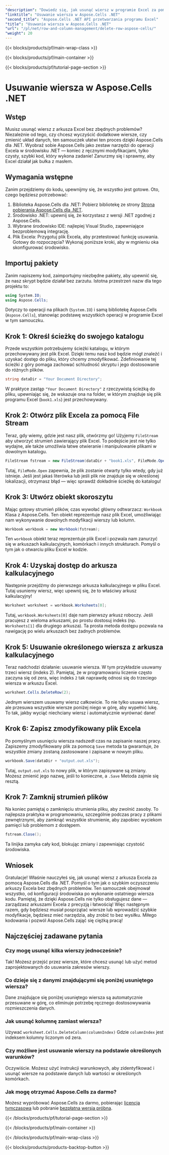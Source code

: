 ```yaml
---
"description": "Dowiedz się, jak usunąć wiersz w programie Excel za pomocą Aspose.Cells dla .NET. Ten przewodnik krok po kroku obejmuje wymagania wstępne, import kodu i szczegółowy opis płynnej manipulacji danymi."
"linktitle": "Usuwanie wiersza w Aspose.Cells .NET"
"second_title": "Aspose.Cells .NET API przetwarzania programu Excel"
"title": "Usuwanie wiersza w Aspose.Cells .NET"
"url": "/pl/net/row-and-column-management/delete-row-aspose-cells/"
"weight": 20
---
```


{{< blocks/products/pf/main-wrap-class >}}

{{< blocks/products/pf/main-container >}}

{{< blocks/products/pf/tutorial-page-section >}}

# Usuwanie wiersza w Aspose.Cells .NET

## Wstęp
Musisz usunąć wiersz z arkusza Excel bez zbędnych problemów? Niezależnie od tego, czy chcesz wyczyścić dodatkowe wiersze, czy zmienić układ danych, ten samouczek ułatwi ten proces dzięki Aspose.Cells dla .NET. Wyobraź sobie Aspose.Cells jako zestaw narzędzi do operacji Excela w środowisku .NET — koniec z ręcznymi modyfikacjami, tylko czysty, szybki kod, który wykona zadanie! Zanurzmy się i sprawmy, aby Excel działał jak bułka z masłem.
## Wymagania wstępne
Zanim przejdziemy do kodu, upewnijmy się, że wszystko jest gotowe. Oto, czego będziesz potrzebować:
1. Biblioteka Aspose.Cells dla .NET: Pobierz bibliotekę ze strony [Strona pobierania Aspose.Cells dla .NET](https://releases.aspose.com/cells/net/).  
2. Środowisko .NET: upewnij się, że korzystasz z wersji .NET zgodnej z Aspose.Cells.
3. Wybrane środowisko IDE: najlepiej Visual Studio, zapewniające bezproblemową integrację.
4. Plik Excela: Przygotuj plik Excela, aby przetestować funkcję usuwania.
Gotowy do rozpoczęcia? Wykonaj poniższe kroki, aby w mgnieniu oka skonfigurować środowisko.
## Importuj pakiety
Zanim napiszemy kod, zaimportujmy niezbędne pakiety, aby upewnić się, że nasz skrypt będzie działał bez zarzutu. Istotna przestrzeń nazw dla tego projektu to:
```csharp
using System.IO;
using Aspose.Cells;
```
Dotyczy to operacji na plikach (`System.IO`) i samą bibliotekę Aspose.Cells (`Aspose.Cells`), stanowiąc podstawę wszystkich operacji w programie Excel w tym samouczku.
## Krok 1: Określ ścieżkę do swojego katalogu
Przede wszystkim potrzebujemy ścieżki katalogu, w którym przechowywany jest plik Excel. Dzięki temu nasz kod będzie mógł znaleźć i uzyskać dostęp do pliku, który chcemy zmodyfikować. Zdefiniowanie tej ścieżki z góry pomaga zachować schludność skryptu i jego dostosowanie do różnych plików.
```csharp
string dataDir = "Your Document Directory";
```
W praktyce zastąp `"Your Document Directory"` z rzeczywistą ścieżką do pliku, upewniając się, że wskazuje ona na folder, w którym znajduje się plik programu Excel (`book1.xls`) jest przechowywany.
## Krok 2: Otwórz plik Excela za pomocą File Stream
Teraz, gdy wiemy, gdzie jest nasz plik, otwórzmy go! Użyjemy `FileStream` aby utworzyć strumień zawierający plik Excel. To podejście jest nie tylko wydajne, ale także umożliwia łatwe otwieranie i manipulowanie plikami w dowolnym katalogu.
```csharp
FileStream fstream = new FileStream(dataDir + "book1.xls", FileMode.Open);
```
Tutaj, `FileMode.Open` zapewnia, że plik zostanie otwarty tylko wtedy, gdy już istnieje. Jeśli jest jakaś literówka lub jeśli plik nie znajduje się w określonej lokalizacji, otrzymasz błąd — więc sprawdź dokładnie ścieżkę do katalogu!
## Krok 3: Utwórz obiekt skoroszytu
Mając gotowy strumień plików, czas wywołać główny odtwarzacz: `Workbook` Klasa z Aspose.Cells. Ten obiekt reprezentuje nasz plik Excel, umożliwiając nam wykonywanie dowolnych modyfikacji wierszy lub kolumn.
```csharp
Workbook workbook = new Workbook(fstream);
```
Ten `workbook` obiekt teraz reprezentuje plik Excel i pozwala nam zanurzyć się w arkuszach kalkulacyjnych, komórkach i innych strukturach. Pomyśl o tym jak o otwarciu pliku Excel w kodzie.
## Krok 4: Uzyskaj dostęp do arkusza kalkulacyjnego
Następnie przejdźmy do pierwszego arkusza kalkulacyjnego w pliku Excel. Tutaj usuniemy wiersz, więc upewnij się, że to właściwy arkusz kalkulacyjny!
```csharp
Worksheet worksheet = workbook.Worksheets[0];
```
Tutaj, `workbook.Worksheets[0]` daje nam pierwszy arkusz roboczy. Jeśli pracujesz z wieloma arkuszami, po prostu dostosuj indeks (np. `Worksheets[1]` dla drugiego arkusza). Ta prosta metoda dostępu pozwala na nawigację po wielu arkuszach bez żadnych problemów.
## Krok 5: Usuwanie określonego wiersza z arkusza kalkulacyjnego
Teraz nadchodzi działanie: usuwanie wiersza. W tym przykładzie usuwamy trzeci wiersz (indeks 2). Pamiętaj, że w programowaniu liczenie często zaczyna się od zera, więc indeks `2` tak naprawdę odnosi się do trzeciego wiersza w arkuszu Excel.
```csharp
worksheet.Cells.DeleteRow(2);
```
Jednym wierszem usuwamy wiersz całkowicie. To nie tylko usuwa wiersz, ale przesuwa wszystkie wiersze poniżej niego w górę, aby wypełnić lukę. To tak, jakby wyciąć niechciany wiersz i automatycznie wyrównać dane!
## Krok 6: Zapisz zmodyfikowany plik Excela
Po pomyślnym usunięciu wiersza nadszedł czas na zapisanie naszej pracy. Zapiszemy zmodyfikowany plik za pomocą `Save` metoda ta gwarantuje, że wszystkie zmiany zostaną zastosowane i zapisane w nowym pliku.
```csharp
workbook.Save(dataDir + "output.out.xls");
```
Tutaj, `output.out.xls` to nowy plik, w którym zapisywane są zmiany. Możesz zmienić jego nazwę, jeśli to konieczne, a `.Save` Metoda zajmie się resztą.
## Krok 7: Zamknij strumień plików
Na koniec pamiętaj o zamknięciu strumienia pliku, aby zwolnić zasoby. To najlepsza praktyka w programowaniu, szczególnie podczas pracy z plikami zewnętrznymi, aby zamknąć wszystkie strumienie, aby zapobiec wyciekom pamięci lub problemom z dostępem.
```csharp
fstream.Close();
```
Ta linijka zamyka cały kod, blokując zmiany i zapewniając czystość środowiska.
## Wniosek
Gratulacje! Właśnie nauczyłeś się, jak usunąć wiersz z arkusza Excela za pomocą Aspose.Cells dla .NET. Pomyśl o tym jak o szybkim oczyszczeniu arkuszy Excela bez zbędnych problemów. Ten samouczek obejmował wszystko, od konfiguracji środowiska po wykonanie ostatniego wiersza kodu. Pamiętaj, że dzięki Aspose.Cells nie tylko obsługujesz dane — zarządzasz arkuszami Excela z precyzją i łatwością!
Więc następnym razem, gdy będziesz musiał posprzątać wiersze lub wprowadzić szybkie modyfikacje, będziesz mieć narzędzia, aby zrobić to bez wysiłku. Miłego kodowania i pozwól Aspose.Cells zająć się ciężką pracą!
## Najczęściej zadawane pytania
### Czy mogę usunąć kilka wierszy jednocześnie?  
Tak! Możesz przejść przez wiersze, które chcesz usunąć lub użyć metod zaprojektowanych do usuwania zakresów wierszy.
### Co dzieje się z danymi znajdującymi się poniżej usuniętego wiersza?  
Dane znajdujące się poniżej usuniętego wiersza są automatycznie przesuwane w górę, co eliminuje potrzebę ręcznego dostosowywania rozmieszczenia danych.
### Jak usunąć kolumnę zamiast wiersza?  
Używać `worksheet.Cells.DeleteColumn(columnIndex)` Gdzie `columnIndex` jest indeksem kolumny liczonym od zera.
### Czy możliwe jest usuwanie wierszy na podstawie określonych warunków?  
Oczywiście. Możesz użyć instrukcji warunkowych, aby zidentyfikować i usunąć wiersze na podstawie danych lub wartości w określonych komórkach.
### Jak mogę otrzymać Aspose.Cells za darmo?  
Możesz wypróbować Aspose.Cells za darmo, pobierając [licencja tymczasowa](https://purchase.aspose.com/temporary-license/) lub pobranie [bezpłatna wersja próbna](https://releases.aspose.com/).


{{< /blocks/products/pf/tutorial-page-section >}}

{{< /blocks/products/pf/main-container >}}

{{< /blocks/products/pf/main-wrap-class >}}

{{< blocks/products/products-backtop-button >}}